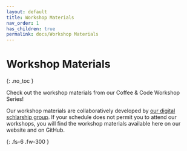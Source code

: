 ```yaml
---
layout: default
title: Workshop Materials
nav_order: 1
has_children: true
permalink: docs/Workshop Materials
---
```


# Workshop Materials
{: .no_toc }

Check out the workshop materials from our Coffee & Code Workshop Series!

Our workshop materials are collaboratively developed by [our digital schlarship group](https://ds.bc.edu/people/). If your schedule does not permit you to attend our workshops, you will find the workshop materials available here on our website and on GitHub. 



{: .fs-6 .fw-300 }
